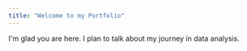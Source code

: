 ```yaml
---
title: "Welcome to my Portfolio"
---
```


I'm glad you are here. I plan to talk about my journey in data analysis.
